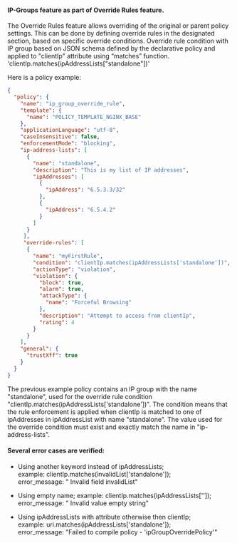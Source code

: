 #### IP-Groups feature as part of Override Rules feature.
The Override Rules feature allows overriding of the original or parent policy settings.
This can be done by defining override rules in the designated section, based on specific override conditions.
Override rule condition with IP group based on JSON schema defined by the declarative policy and applied to "clientIp" attribute using “matches” function.
'clientIp.matches(ipAddressLists["standalone"])'

Here is a policy example:

```json
{ 
  "policy": { 
    "name": "ip_group_override_rule", 
    "template": { 
      "name": "POLICY_TEMPLATE_NGINX_BASE" 
    }, 
    "applicationLanguage": "utf-8", 
    "caseInsensitive": false, 
    "enforcementMode": "blocking", 
    "ip-address-lists": [ 
      { 
        "name": "standalone", 
        "description": "This is my list of IP addresses", 
        "ipAddresses": [ 
          { 
            "ipAddress": "6.5.3.3/32" 
          }, 
          { 
            "ipAddress": "6.5.4.2" 
          } 
        ] 
      } 
     ], 
     "override-rules": [ 
      { 
        "name": "myFirstRule", 
        "condition": "clientIp.matches(ipAddressLists['standalone'])", 
        "actionType": "violation", 
        "violation": { 
          "block": true, 
          "alarm": true, 
          "attackType": { 
            "name": "Forceful Browsing" 
          }, 
          "description": "Attempt to access from clientIp", 
          "rating": 4
        }
      }
    ],
    "general": {
      "trustXff": true
    }
  }
}
```

The previous example policy contains an IP group with the name "standalone", used for the override rule condition "clientIp.matches(ipAddressLists['standalone'])".
The condition means that the rule enforcement is applied when clientIp is matched to one of ipAddresses in ipAddressList with name "standalone". 
The value used for the override condition must exist and exactly match the name in "ip-address-lists".  

#### Several error cases are verified: 
- Using another keyword instead of ipAddressLists;   
  example: clientIp.matches(invalidList['standalone']);  
  error_message: " Invalid field invalidList" 

- Using empty name; 
  example: clientIp.matches(ipAddressLists['']);  
  error_message: " Invalid value empty string" 

- Using ipAddressLists with attribute otherwise then clientIp;  
  example: uri.matches(ipAddressLists['standalone']);  
  error_message: "Failed to compile policy - 'ipGroupOverridePolicy'" 


 
